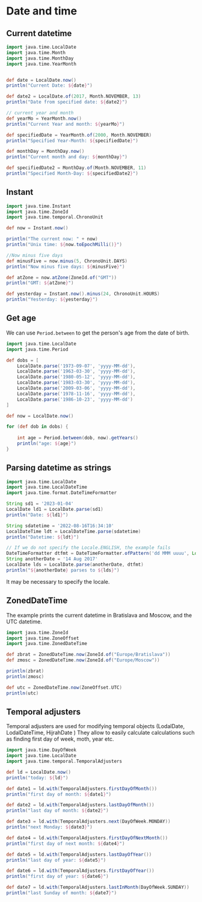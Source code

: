 # Date and time 

## Current datetime 

```groovy
import java.time.LocalDate
import java.time.Month
import java.time.MonthDay
import java.time.YearMonth


def date = LocalDate.now()
println("Current Date: ${date}")

def date2 = LocalDate.of(2017, Month.NOVEMBER, 13)
println("Date from specified date: ${date2}")

// current year and month
def yearMo = YearMonth.now()
println("Current Year and month: ${yearMo}")

def specifiedDate = YearMonth.of(2000, Month.NOVEMBER)
println("Specified Year-Month: ${specifiedDate}")

def monthDay = MonthDay.now()
println("Current month and day: ${monthDay}")

def specifiedDate2 = MonthDay.of(Month.NOVEMBER, 11)
println("Specified Month-Day: ${specifiedDate2}")
```


## Instant

```groovy
import java.time.Instant
import java.time.ZoneId
import java.time.temporal.ChronoUnit

def now = Instant.now()

println("The current now: " + now)
println("Unix time: ${now.toEpochMilli()}")

//Now minus five days
def minusFive = now.minus(5, ChronoUnit.DAYS)
println("Now minus five days: ${minusFive}")

def atZone = now.atZone(ZoneId.of("GMT"))
println("GMT: ${atZone}")

def yesterday = Instant.now().minus(24, ChronoUnit.HOURS)
println("Yesterday: ${yesterday}")
```

## Get age

We can use `Period.between` to get the person's age from the date of birth.  

```groovy
import java.time.LocalDate
import java.time.Period

def dobs = [
    LocalDate.parse('1973-09-07', 'yyyy-MM-dd'),
    LocalDate.parse('1963-03-30', 'yyyy-MM-dd'),
    LocalDate.parse('1980-05-12', 'yyyy-MM-dd'),
    LocalDate.parse('1983-03-30', 'yyyy-MM-dd'),
    LocalDate.parse('2009-03-06', 'yyyy-MM-dd'),
    LocalDate.parse('1978-11-16', 'yyyy-MM-dd'),
    LocalDate.parse('1986-10-23', 'yyyy-MM-dd')
]

def now = LocalDate.now()

for (def dob in dobs) {
    
    int age = Period.between(dob, now).getYears()
    println("age: ${age}")
}
```

## Parsing datetime as strings

```groovy
import java.time.LocalDate
import java.time.LocalDateTime
import java.time.format.DateTimeFormatter

String sd1 = '2023-01-04'
LocalDate ld1 = LocalDate.parse(sd1)
println("Date: ${ld1}")

String sdatetime = '2022-08-16T16:34:10'
LocalDateTime ldt = LocalDateTime.parse(sdatetime)
println("Datetime: ${ldt}")

// If we do not specify the Locale.ENGLISH, the example fails
DateTimeFormatter dtfmt = DateTimeFormatter.ofPattern('dd MMM uuuu', Locale.ENGLISH)
String anotherDate = '14 Aug 2017'
LocalDate lds = LocalDate.parse(anotherDate, dtfmt)
println("${anotherDate} parses to ${lds}")
```

It may be necessary to specify the locale.  

## ZonedDateTime

The example prints the current datetime in Bratislava and Moscow, and the UTC datetime.

```groovy
import java.time.ZoneId
import java.time.ZoneOffset
import java.time.ZonedDateTime

def zbrat = ZonedDateTime.now(ZoneId.of("Europe/Bratislava"))
def zmosc = ZonedDateTime.now(ZoneId.of("Europe/Moscow"))

println(zbrat)
println(zmosc)

def utc = ZonedDateTime.now(ZoneOffset.UTC)
println(utc)
```


## Temporal adjusters

Temporal adjusters are used for modifying temporal objects (LodalDate,  
LodalDateTime, HijrahDate ) They allow to easily calculate calculations such  
as finding first day of week, moth, year etc.  

```groovy
import java.time.DayOfWeek
import java.time.LocalDate
import java.time.temporal.TemporalAdjusters

def ld = LocalDate.now()
println("today: ${ld}")

def date1 = ld.with(TemporalAdjusters.firstDayOfMonth())
println("first day of month: ${date1}")

def date2 = ld.with(TemporalAdjusters.lastDayOfMonth())
println("last day of month: ${date2}")

def date3 = ld.with(TemporalAdjusters.next(DayOfWeek.MONDAY))
println("next Monday: ${date3}")

def date4 = ld.with(TemporalAdjusters.firstDayOfNextMonth())
println("first day of next month: ${date4}")

def date5 = ld.with(TemporalAdjusters.lastDayOfYear())
println("last day of year: ${date5}")

def date6 = ld.with(TemporalAdjusters.firstDayOfYear())
println("first day of year: ${date6}")

def date7 = ld.with(TemporalAdjusters.lastInMonth(DayOfWeek.SUNDAY))
println("last Sunday of month: ${date7}")
```


